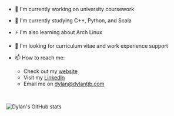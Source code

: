 
- 🔭 I'm currently working on university coursework

- 🌱 I'm currently studying C++, Python, and Scala

- ⚡ I'm also learning about Arch Linux

- 🤔 I'm looking for curriculum vitae and work experience support

- 📫 How to reach me:

  - Check out my [website](https://dylantjb.com)
  - Visit my [LinkedIn](https://www.linkedin.com/in/dylantjb)
  - Email me on [dylan@dylantjb.com](mailto:dylan@dylantjb.com)
<br>


![Dylan's GitHub stats](https://dylantjb.com/readme/api?username=dylantjb&show_icons=true&theme=tokyonight)

